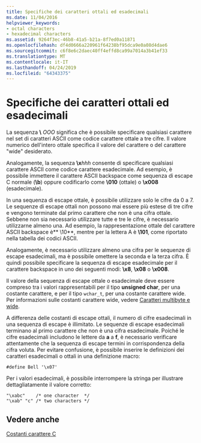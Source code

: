```yaml
---
title: Specifiche dei caratteri ottali ed esadecimali
ms.date: 11/04/2016
helpviewer_keywords:
- octal characters
- hexadecimal characters
ms.assetid: 9264f3ec-46b8-41a5-b21a-8f7ed0a11871
ms.openlocfilehash: df4d0666a220961f64238bf95dca9e0a08d4dae6
ms.sourcegitcommit: c6f8e6c2daec40ff4effd8ca99a7014a3b41ef33
ms.translationtype: MT
ms.contentlocale: it-IT
ms.lasthandoff: 04/24/2019
ms.locfileid: "64343375"
---
```

# <a name="octal-and-hexadecimal-character-specifications"></a>Specifiche dei caratteri ottali ed esadecimali

La sequenza **\\** <em>OOO</em> significa che è possibile specificare qualsiasi carattere nel set di caratteri ASCII come codice carattere ottale a tre cifre. Il valore numerico dell'intero ottale specifica il valore del carattere o del carattere "wide" desiderato.

Analogamente, la sequenza **\x**<em>hhh</em> consente di specificare qualsiasi carattere ASCII come codice carattere esadecimale. Ad esempio, è possibile immettere il carattere ASCII backspace come sequenza di escape C normale (**\b**) oppure codificarlo come **\010** (ottale) o **\x008** (esadecimale).

In una sequenza di escape ottale, è possibile utilizzare solo le cifre da 0 a 7. Le sequenze di escape ottali non possono mai essere più estese di tre cifre e vengono terminate dal primo carattere che non è una cifra ottale. Sebbene non sia necessario utilizzare tutte e tre le cifre, è necessario utilizzarne almeno una. Ad esempio, la rappresentazione ottale del carattere ASCII backspace è** \10**, mentre per la lettera A è **\101**, come riportato nella tabella dei codici ASCII.

Analogamente, è necessario utilizzare almeno una cifra per le sequenze di escape esadecimali, ma è possibile omettere la seconda e la terza cifra. È quindi possibile specificare la sequenza di escape esadecimale per il carattere backspace in uno dei seguenti modi: **\x8**, **\x08** o **\x008**.

Il valore della sequenza di escape ottale o esadecimale deve essere compreso tra i valori rappresentabili per il tipo **unsigned char**, per una costante carattere, e per il tipo `wchar_t`, per una costante carattere wide. Per informazioni sulle costanti carattere wide, vedere [Caratteri multibyte e wide](../c-language/multibyte-and-wide-characters.md).

A differenza delle costanti di escape ottali, il numero di cifre esadecimali in una sequenza di escape è illimitato. Le sequenze di escape esadecimali terminano al primo carattere che non è una cifra esadecimale. Poiché le cifre esadecimali includono le lettere da **a** a **f**, è necessario verificare attentamente che la sequenza di escape termini in corrispondenza della cifra voluta. Per evitare confusione, è possibile inserire le definizioni dei caratteri esadecimali o ottali in una definizione macro:

```
#define Bell '\x07'
```

Per i valori esadecimali, è possibile interrompere la stringa per illustrare dettagliatamente il valore corretto:

```
"\xabc"    /* one character  */
"\xab" "c" /* two characters */
```

## <a name="see-also"></a>Vedere anche

[Costanti carattere C](../c-language/c-character-constants.md)
